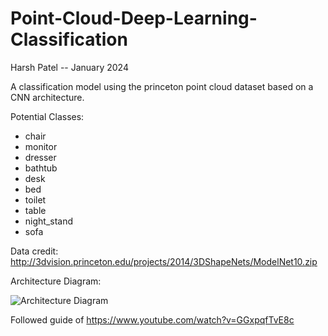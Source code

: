 # Point-Cloud-Deep-Learning-Classification

Harsh Patel -- January 2024

A classification model using the princeton point cloud dataset based on a CNN architecture.

Potential Classes:
- chair
- monitor
- dresser
- bathtub
- desk
- bed
- toilet
- table
- night_stand
- sofa

Data credit: http://3dvision.princeton.edu/projects/2014/3DShapeNets/ModelNet10.zip

Architecture Diagram:

![Architecture Diagram](https://www.mdpi.com/remotesensing/remotesensing-12-01729/article_deploy/html/images/remotesensing-12-01729-g006.png)

Followed guide of https://www.youtube.com/watch?v=GGxpqfTvE8c 
